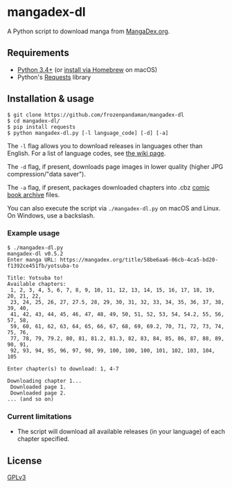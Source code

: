 # mangadex-dl

A Python script to download manga from [MangaDex.org](https://mangadex.org/).

## Requirements
  * [Python 3.4+](https://www.python.org/downloads/) (or [install via Homebrew](https://docs.python-guide.org/starting/install3/osx/) on macOS)
  * Python's [Requests](https://docs.python-requests.org/en/latest/) library

## Installation & usage
```
$ git clone https://github.com/frozenpandaman/mangadex-dl
$ cd mangadex-dl/
$ pip install requests
$ python mangadex-dl.py [-l language_code] [-d] [-a]
```

The `-l` flag allows you to download releases in languages other than English. For a list of language codes, see [the wiki page](https://github.com/frozenpandaman/mangadex-dl/wiki/language-codes).

The `-d` flag, if present, downloads page images in lower quality (higher JPG compression/"data saver").

The `-a` flag, if present, packages downloaded chapters into .cbz [comic book archive](https://en.wikipedia.org/wiki/Comic_book_archive) files.

You can also execute the script via `./mangadex-dl.py` on macOS and Linux. On Windows, use a backslash.

### Example usage
```
$ ./mangadex-dl.py
mangadex-dl v0.5.2
Enter manga URL: https://mangadex.org/title/58be6aa6-06cb-4ca5-bd20-f1392ce451fb/yotsuba-to

Title: Yotsuba to!
Available chapters:
 1, 2, 3, 4, 5, 6, 7, 8, 9, 10, 11, 12, 13, 14, 15, 16, 17, 18, 19, 20, 21, 22,
 23, 24, 25, 26, 27, 27.5, 28, 29, 30, 31, 32, 33, 34, 35, 36, 37, 38, 39, 40,
 41, 42, 43, 44, 45, 46, 47, 48, 49, 50, 51, 52, 53, 54, 54.2, 55, 56, 57, 58,
 59, 60, 61, 62, 63, 64, 65, 66, 67, 68, 69, 69.2, 70, 71, 72, 73, 74, 75, 76,
 77, 78, 79, 79.2, 80, 81, 81.2, 81.3, 82, 83, 84, 85, 86, 87, 88, 89, 90, 91,
 92, 93, 94, 95, 96, 97, 98, 99, 100, 100, 100, 101, 102, 103, 104, 105

Enter chapter(s) to download: 1, 4-7

Downloading chapter 1...
 Downloaded page 1.
 Downloaded page 2.
... (and so on)
```

### Current limitations
 * The script will download all available releases (in your language) of each chapter specified.

## License

[GPLv3](https://www.gnu.org/licenses/gpl-3.0.html)